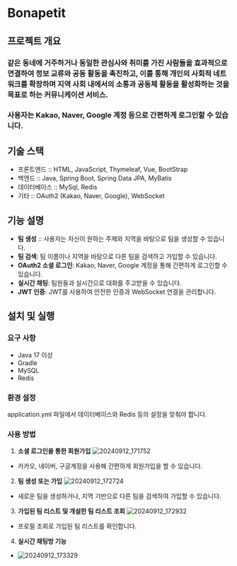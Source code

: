 # Bonapetit

## 프로젝트 개요

### 같은 동네에 거주하거나 동일한 관심사와 취미를 가진 사람들을 효과적으로 연결하여 정보 교류와 공동 활동을 촉진하고, 이를 통해 개인의 사회적 네트워크를 확장하며 지역 사회 내에서의 소통과 공동체 활동을 활성화하는 것을 목표로 하는 커뮤니케이션 서비스.
### 사용자는 Kakao, Naver, Google 계정 등으로 간편하게 로그인할 수 있습니다.

## 기술 스택

- 프론트엔드 :: HTML, JavaScript, Thymeleaf, Vue, BootStrap
- 백엔드 :: Java, Spring Boot, Spring Data JPA, MyBatis
- 데이터베이스 :: MySql, Redis
- 기타 :: OAuth2 (Kakao, Naver, Google), WebSocket

## 기능 설명
- **팀 생성** :: 사용자는 자신이 원하는 주제와 지역을 바탕으로 팀을 생성할 수 있습니다.
- **팀 검색**: 팀 이름이나 지역을 바탕으로 다른 팀을 검색하고 가입할 수 있습니다.
- **OAuth2 소셜 로그인**: Kakao, Naver, Google 계정을 통해 간편하게 로그인할 수 있습니다.
- **실시간 채팅**: 팀원들과 실시간으로 대화를 주고받을 수 있습니다.
- **JWT 인증**: JWT를 사용하여 안전한 인증과 WebSocket 연결을 관리합니다.

## 설치 및 실행

### 요구 사항
- Java 17 이상
- Gradle
- MySQL
- Redis

### 환경 설정
application.yml 파일에서 데이터베이스와 Redis 등의 설정을 맞춰야 합니다.

### 사용 방법
1. **소셜 로그인을 통한 회원가입**
![20240912_171752](https://github.com/user-attachments/assets/6658ce89-d053-4c23-85a2-9df21066bf9d)
- 카카오, 네이버, 구글계정을 사용해 간편하게 회원가입을 할 수 있습니다.

2. **팀 생성 또는 가입**
![20240912_172724](https://github.com/user-attachments/assets/7d79c4e3-06cd-4bb6-a13f-1c423fe3c810)
- 새로운 팀을 생성하거나, 지역 기반으로 다른 팀을 검색하여 가입할 수 있습니다.

3. **가입된 팀 리스트 및 개설한 팀 리스트 조회**
   ![20240912_172932](https://github.com/user-attachments/assets/ff9a8988-e78a-49a5-9a0e-09d761edf98e)
- 프로필 조회로 가입된 팀 리스트를 확인합니다.

4. **실시간 채팅방 기능**
- ![20240912_173329](https://github.com/user-attachments/assets/f4b19a4b-076a-4bd9-bf89-75c7fad8d59e)

